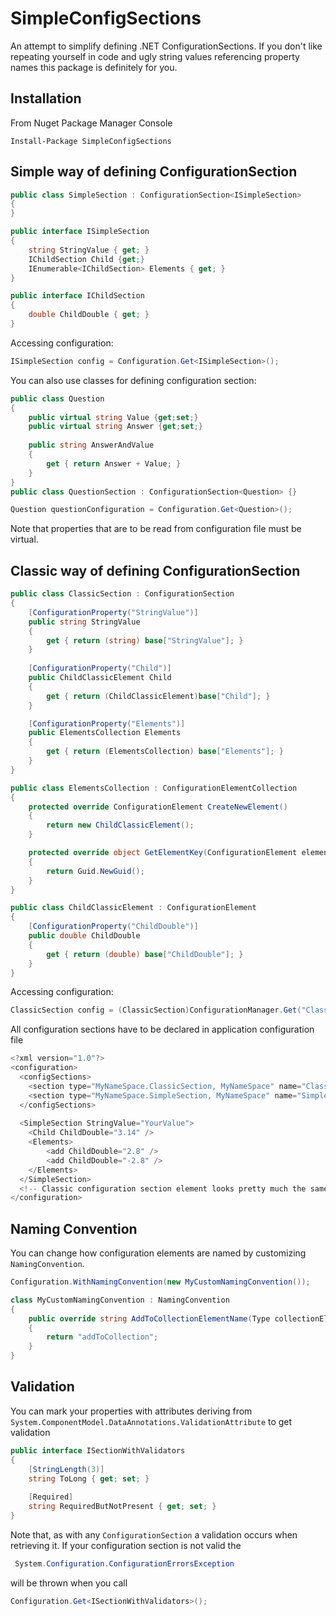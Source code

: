 ﻿SimpleConfigSections
====================

An attempt to simplify defining .NET ConfigurationSections.
If you don't like repeating yourself in code and ugly string values referencing property names this package is definitely for you.

Installation
---------------------
From Nuget Package Manager Console
	
	Install-Package SimpleConfigSections

Simple way of defining ConfigurationSection
---------------------
```c#
public class SimpleSection : ConfigurationSection<ISimpleSection>
{
}

public interface ISimpleSection
{
    string StringValue { get; }
    IChildSection Child {get;}
    IEnumerable<IChildSection> Elements { get; }
}

public interface IChildSection
{
    double ChildDouble { get; }
}
```

Accessing configuration:
	
```c#
ISimpleSection config = Configuration.Get<ISimpleSection>();
```

You can also use classes for defining configuration section:

```c#
public class Question 
{
	public virtual string Value {get;set;}
	public virtual string Answer {get;set;}
	
	public string AnswerAndValue 
	{
		get { return Answer + Value; }
	}
}
public class QuestionSection : ConfigurationSection<Question> {}

Question questionConfiguration = Configuration.Get<Question>();
```

Note that properties that are to be read from configuration file must be virtual.
	
Classic way of defining ConfigurationSection
---------------------
```c#
public class ClassicSection : ConfigurationSection
{
    [ConfigurationProperty("StringValue")]
    public string StringValue
    {
        get { return (string) base["StringValue"]; }
    }
	
    [ConfigurationProperty("Child")]
    public ChildClassicElement Child
    {
        get { return (ChildClassicElement)base["Child"]; }
    }

    [ConfigurationProperty("Elements")]
    public ElementsCollection Elements
    {
        get { return (ElementsCollection) base["Elements"]; }
    }
}

public class ElementsCollection : ConfigurationElementCollection
{
    protected override ConfigurationElement CreateNewElement()
    {
        return new ChildClassicElement();
    }

    protected override object GetElementKey(ConfigurationElement element)
    {
        return Guid.NewGuid();
    }
}

public class ChildClassicElement : ConfigurationElement
{
    [ConfigurationProperty("ChildDouble")]
    public double ChildDouble
    {
        get { return (double) base["ChildDouble"]; }
    }
}
```

Accessing configuration:
	
```c#
ClassicSection config = (ClassicSection)ConfigurationManager.Get("ClassicSection");
```

All configuration sections have to be declared in application configuration file

```c#
<?xml version="1.0"?>
<configuration>
  <configSections>
	<section type="MyNameSpace.ClassicSection, MyNameSpace" name="ClassicSection"/>
	<section type="MyNameSpace.SimpleSection, MyNameSpace" name="SimpleSection"/>
  </configSections>
  
  <SimpleSection StringValue="YourValue">
	<Child ChildDouble="3.14" />
	<Elements>
		<add ChildDouble="2.8" />
		<add ChildDouble="-2.8" />
	</Elements>
  </SimpleSection>
  <!-- Classic configuration section element looks pretty much the same -->
</configuration>
```


Naming Convention
---------------------
You can change how configuration elements are named by customizing `NamingConvention`.
	
```c#
Configuration.WithNamingConvention(new MyCustomNamingConvention());

class MyCustomNamingConvention : NamingConvention 
{
	public override string AddToCollectionElementName(Type collectionElementType, string propertyName)
	{
		return "addToCollection";
	}
}
```

Validation
---------------------
You can mark your properties with attributes deriving from `System.ComponentModel.DataAnnotations.ValidationAttribute` to get validation
	
```c#
public interface ISectionWithValidators
{
    [StringLength(3)]
    string ToLong { get; set; }
    
    [Required]
    string RequiredButNotPresent { get; set; }
}
```

Note that, as with any `ConfigurationSection` a validation occurs when retrieving it. If your configuration section is not valid the

```c#
 System.Configuration.ConfigurationErrorsException
```

will be thrown when you call

```c#
Configuration.Get<ISectionWithValidators>();
```
